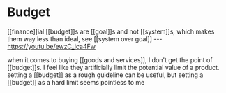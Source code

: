 # Budget

[[finance]]ial [[budget]]s are [[goal]]s and not [[system]]s, which makes them way less than ideal, see [[system over goal]] --- <https://youtu.be/ewzC_ica4Fw>

when it comes to buying [[goods and services]], I don't get the point of [[budget]]s. I feel like they artificially limit the potential value of a product. setting a [[budget]] as a rough guideline can be useful, but setting a [[budget]] as a hard limit seems pointless to me
